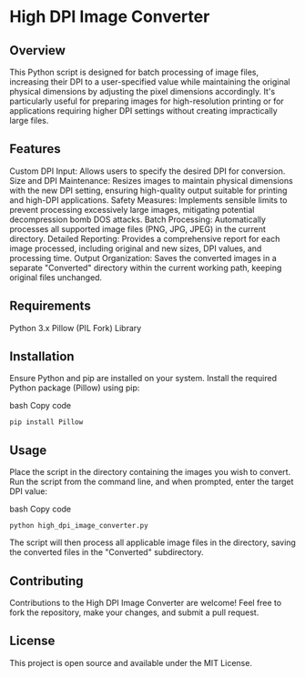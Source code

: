 # High DPI Image Converter
## Overview
This Python script is designed for batch processing of image files, increasing their DPI to a user-specified value while maintaining the original physical dimensions by adjusting the pixel dimensions accordingly. It's particularly useful for preparing images for high-resolution printing or for applications requiring higher DPI settings without creating impractically large files.

## Features
Custom DPI Input: Allows users to specify the desired DPI for conversion.
Size and DPI Maintenance: Resizes images to maintain physical dimensions with the new DPI setting, ensuring high-quality output suitable for printing and high-DPI applications.
Safety Measures: Implements sensible limits to prevent processing excessively large images, mitigating potential decompression bomb DOS attacks.
Batch Processing: Automatically processes all supported image files (PNG, JPG, JPEG) in the current directory.
Detailed Reporting: Provides a comprehensive report for each image processed, including original and new sizes, DPI values, and processing time.
Output Organization: Saves the converted images in a separate "Converted" directory within the current working path, keeping original files unchanged.
## Requirements
Python 3.x
Pillow (PIL Fork) Library
## Installation
Ensure Python and pip are installed on your system. Install the required Python package (Pillow) using pip:

bash
Copy code
```
pip install Pillow
```
## Usage
Place the script in the directory containing the images you wish to convert. Run the script from the command line, and when prompted, enter the target DPI value:

bash
Copy code
```
python high_dpi_image_converter.py
```
The script will then process all applicable image files in the directory, saving the converted files in the "Converted" subdirectory.

## Contributing
Contributions to the High DPI Image Converter are welcome! Feel free to fork the repository, make your changes, and submit a pull request.

## License
This project is open source and available under the MIT License.
